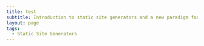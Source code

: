 ```yaml
---
title: test
subtitle: Introduction to static site generators and a new paradigm for building websites
layout: page
tags:
  - Static Site Generators
---
```

